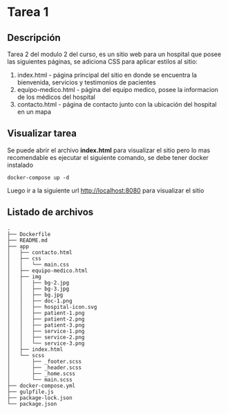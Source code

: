 # Tarea 1

## Descripción

Tarea 2 del modulo 2 del curso, es un sitio web para un hospital que posee las siguientes páginas, se adiciona CSS para aplicar estilos al sitio:

1. index.html - página principal del sitio en donde se encuentra la bienvenida, servicios y testimonios de pacientes
2. equipo-medico.html - página del equipo medico, posee la informacion de los médicos del hospital
3. contacto.html - página de contacto junto con la ubicación del hospital en un mapa

## Visualizar tarea

Se puede abrir el archivo **index.html** para visualizar el sitio pero lo mas recomendable es ejecutar el siguiente comando, se debe tener docker instalado

```
docker-compose up -d
```

Luego ir a la siguiente url [http://localhost:8080](http://localhost:8080) para visualizar el sitio

## Listado de archivos

```
.
├── Dockerfile
├── README.md
├── app
│   ├── contacto.html
│   ├── css
│   │   └── main.css
│   ├── equipo-medico.html
│   ├── img
│   │   ├── bg-2.jpg
│   │   ├── bg-3.jpg
│   │   ├── bg.jpg
│   │   ├── doc-1.png
│   │   ├── hospital-icon.svg
│   │   ├── patient-1.png
│   │   ├── patient-2.png
│   │   ├── patient-3.png
│   │   ├── service-1.png
│   │   ├── service-2.png
│   │   └── service-3.png
│   ├── index.html
│   └── scss
│       ├── _footer.scss
│       ├── _header.scss
│       ├── _home.scss
│       └── main.scss
├── docker-compose.yml
├── gulpfile.js
├── package-lock.json
└── package.json
```
